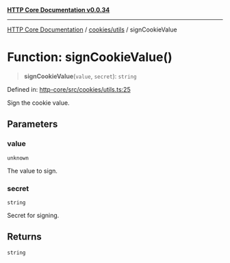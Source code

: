 [**HTTP Core Documentation v0.0.34**](../../../README.md)

***

[HTTP Core Documentation](../../../modules.md) / [cookies/utils](../README.md) / signCookieValue

# Function: signCookieValue()

> **signCookieValue**(`value`, `secret`): `string`

Defined in: [http-core/src/cookies/utils.ts:25](https://github.com/stonemjs/http-core/blob/eaa01dbfed8a1d56fab239821e27802dd54ab017/src/cookies/utils.ts#L25)

Sign the cookie value.

## Parameters

### value

`unknown`

The value to sign.

### secret

`string`

Secret for signing.

## Returns

`string`
